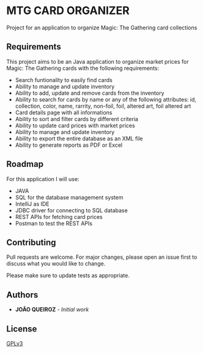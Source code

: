 # **MTG CARD ORGANIZER**

Project for an application to organize Magic: The Gathering card collections

## Requirements

This project aims to be an Java application to organize market prices for Magic: The Gathering cards with the following requirements:

* Search funtionality to easily find cards
* Ability to manage and update inventory
* Ability to add, update and remove cards from the inventory
* Ability to search for cards by name or any of the following attributes: id, collection, color, name, rarrity, non-foil, foil, altered art, foil altered art
* Card details page with all informations
* Ability to sort and filter cards by different criteria
* Ability to update card prices with market prices
* Ability to manage and update inventory
* Ability to export the entire database as an XML file
* Ability to generate reports as PDF or Excel

## Roadmap

For this application I will use:

* JAVA
* SQL for the database management system
* IntelliJ as IDE
* JDBC driver for connecting to SQL database
* REST APIs for fetching card prices
* Postman to test the REST APIs


## Contributing

Pull requests are welcome. For major changes, please open an issue first
to discuss what you would like to change.

Please make sure to update tests as appropriate.

## Authors

* **JOÃO QUEIROZ** - _Initial work_

## License

[GPLv3](https://www.gnu.org/licenses/gpl-3.0-standalone.html)
